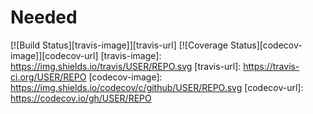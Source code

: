 # Needed
[![Build Status][travis-image]][travis-url]
[![Coverage Status][codecov-image]][codecov-url]
[travis-image]: https://img.shields.io/travis/USER/REPO.svg
[travis-url]: https://travis-ci.org/USER/REPO
[codecov-image]: https://img.shields.io/codecov/c/github/USER/REPO.svg
[codecov-url]: https://codecov.io/gh/USER/REPO
